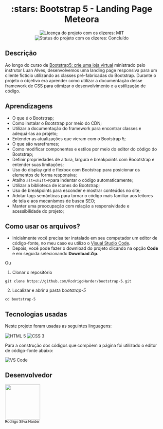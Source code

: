 <h1 align="center">:stars: Bootstrap 5 - Landing Page Meteora</h1>

<div>
  <p align="center">
    <img alt="Licença do projeto com os dizeres: MIT" src="https://img.shields.io/github/license/RodrigoHarder/bootstrap-5.svg">
    <img alt="Status do projeto com os dizeres: Concluído" src="https://img.shields.io/static/v1?label=Status&message=Concluído &color=green">
  </p>
</div>

## **Descrição**

Ao longo do curso de [Bootstrap5: crie uma loja virtual](https://cursos.alura.com.br/course/bootstrap5-crie-loja-virtual) ministrado pelo instrutor Luan Alves, desenvolvemos uma landing page responsiva para um cliente fictício utilizando as classes pré-fabricadas do Bootstrap. Durante o projeto o objetivo era aprender como utilizar a documentação desse framework de CSS para otimizar o desenvolvimento e a estilização de código.

## **Aprendizagens** 

- O que é o Bootstrap;
- Como instalar o Bootstrap por meio do CDN;
- Utilizar a documentação do framework para encontrar classes e adequá-las ao projeto;
- Entender as atualizações que vieram com o Bootstrap 5;
- O que são wareframes;
- Como modificar componentes e estilos por meio do editor do código do Bootstrap;
- Definir propriedades de altura, largura e breakpoints com Boootstrap e entender suas limitações;
- Uso do display grid e flexbox com Bootstrap para posicionar os elementos de forma responsiva;
- Atalho `alt+shift+F`para indentar o código automaticamente;
- Utilizar a biblioteca de ícones do Bootstrap;
- Uso de breakpoints para esconder e mostrar conteúdos no site;
- Adotar tags semânticas para tornar o código mais familiar aos leitores de tela e aos mecanismos de busca SEO;
- Manter uma preocupação com relação a responsividade e acessibilidade do projeto;

## **Como usar os arquivos?**

- Inicialmente você precisa ter instalado em seu computador um editor de código-fonte, no meu caso eu utilizo o [Visual Studio Code](https://code.visualstudio.com/download). 
- Depois, você pode fazer o download do projeto clicando na opção **Code** e em seguida selecionando **Download Zip**.

Ou

1. Clonar o repositório

```
git clone https://github.com/RodrigoHarder/bootstrap-5.git
```
2. Localizar e abrir a pasta *bootstrap-5*

```
cd bootstrap-5
```

## **Tecnologias usadas**

Neste projeto foram usadas as seguintes linguagens:

<p>
 <img align="center" alt="HTML 5" src="https://img.shields.io/badge/HTML5-E34F26?style=for-the-badge&logo=html5&logoColor=white"> 
 <img align="center" alt="CSS 3" src="https://img.shields.io/badge/CSS3-1572B6?style=for-the-badge&logo=css3&logoColor=white">
</p>

Para a construção dos códigos que compõem a página foi utilizado o editor de código-fonte abaixo:

<img align="center" alt="VS Code" src="https://img.shields.io/badge/Visual_Studio-5C2D91?style=for-the-badge&logo=visual%20studio&logoColor=white">

## Desenvolvedor

[<img src="https://avatars.githubusercontent.com/u/114362538?v=4" width=115><br><sub>Rodrigo Silva Harder</sub>](https://github.com/RodrigoHarder)
